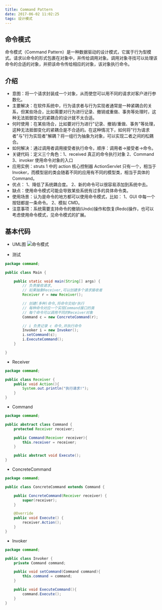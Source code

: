 ```yaml
---
title: Command Pattern
date: 2017-06-02 11:02:25
tags: 设计模式
---
```


## 命令模式
命令模式（Command Pattern）是一种数据驱动的设计模式，它属于行为型模式。请求以命令的形式包裹在对象中，并传给调用对象。调用对象寻找可以处理该命令的合适的对象，并把该命令传给相应的对象，该对象执行命令。

## 介绍
* 意图：将一个请求封装成一个对象，从而使您可以用不同的请求对客户进行参数化。
* 主要解决：在软件系统中，行为请求者与行为实现者通常是一种紧耦合的关系，但某些场合，比如需要对行为进行记录、撤销或重做、事务等处理时，这种无法抵御变化的紧耦合的设计就不太合适。
* 何时使用：在某些场合，比如要对行为进行"记录、撤销/重做、事务"等处理，这种无法抵御变化的紧耦合是不合适的。在这种情况下，如何将"行为请求者"与"行为实现者"解耦？将一组行为抽象为对象，可以实现二者之间的松耦合。
* 如何解决：通过调用者调用接受者执行命令，顺序：调用者→接受者→命令。
* 关键代码：定义三个角色：1、received 真正的命令执行对象 2、Command 3、invoker 使用命令对象的入口
* 应用实例：struts 1 中的 action 核心控制器 ActionServlet 只有一个，相当于 Invoker，而模型层的类会随着不同的应用有不同的模型类，相当于具体的 Command。
* 优点： 1、降低了系统耦合度。 2、新的命令可以很容易添加到系统中去。
* 缺点：使用命令模式可能会导致某些系统有过多的具体命令类。
* 使用场景：认为是命令的地方都可以使用命令模式，比如： 1、GUI 中每一个按钮都是一条命令。 2、模拟 CMD。
* 注意事项：系统需要支持命令的撤销(Undo)操作和恢复(Redo)操作，也可以考虑使用命令模式，见命令模式的扩展。

## 基本代码
* UML图
![命令模式](Command.png)

* 测试
```java
package command;

public class Main {

    public static void main(String[] args) {
        // 负责接收请求,
        // 如果抽象Receiver,可以创建多个请求接收者
        Receiver r = new Receiver();

        // 创建(多种)命令,将命令交给r执行
        // 每种命令对应一个实现Command接口的类
        // 每个命令可以调用不同的Receiver对象
        Command c = new ConcreteCommand(r);

        // i 负责记录 c 命令,并执行命令
        Invoker i = new Invoker();
        i.setCommand(c);
        i.ExecuteCommand();
    }

}
```

* Receiver
```java
package command;

public class Receiver {
    public void Action(){
        System.out.println("执行请求!");
    }
}
```

* Command
```java
package command;

public abstract class Command {
    protected Receiver receiver;

    public Command(Receiver receiver){
        this.receiver = receiver;
    }

    public abstract void Execute();
}
```

* ConcreteCommand
```java
package command;

public class ConcreteCommand extends Command {

    public ConcreteCommand(Receiver receiver) {
        super(receiver);
    }

    @Override
    public void Execute() {
        receiver.Action();
    }
}
```

* Invoker
```java
package command;

public class Invoker {
    private Command command;

    public void setCommand(Command command){
        this.command = command;
    }

    public void ExecuteCommand(){
        command.Execute();
    }
}
```
